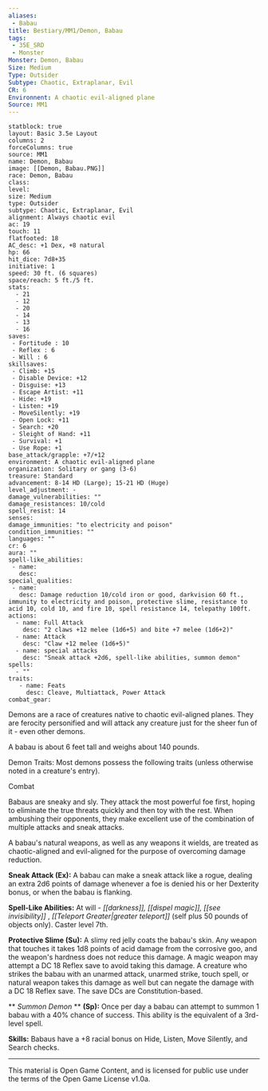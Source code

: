 ```yaml
---
aliases:
 - Babau
title: Bestiary/MM1/Demon, Babau
tags: 
 - 35E_SRD
 - Monster
Monster: Demon, Babau
Size: Medium
Type: Outsider
Subtype: Chaotic, Extraplanar, Evil
CR: 6
Environnent: A chaotic evil-aligned plane
Source: MM1
---
```


```statblock
statblock: true
layout: Basic 3.5e Layout
columns: 2
forceColumns: true
source: MM1 
name: Demon, Babau
image: [[Demon, Babau.PNG]]
race: Demon, Babau
class: 
level: 
size: Medium
type: Outsider
subtype: Chaotic, Extraplanar, Evil
alignment: Always chaotic evil
ac: 19
touch: 11
flatfooted: 18
AC_desc: +1 Dex, +8 natural
hp: 66
hit_dice: 7d8+35
initiative: 1
speed: 30 ft. (6 squares)
space/reach: 5 ft./5 ft.
stats:
  - 21
  - 12
  - 20
  - 14
  - 13
  - 16
saves:
 - Fortitude : 10
 - Reflex : 6
 - Will : 6
skillsaves:
 - Climb: +15
 - Disable Device: +12
 - Disguise: +13
 - Escape Artist: +11
 - Hide: +19
 - Listen: +19
 - MoveSilently: +19
 - Open Lock: +11
 - Search: +20
 - Sleight of Hand: +11
 - Survival: +1
 - Use Rope: +1
base_attack/grapple: +7/+12
environment: A chaotic evil-aligned plane
organization: Solitary or gang (3-6)
treasure: Standard
advancement: 8-14 HD (Large); 15-21 HD (Huge)
level_adjustment: -
damage_vulnerabilities: ""
damage_resistances: 10/cold
spell_resist: 14
senses: 
damage_immunities: "to electricity and poison"
condition_immunities: ""
languages: ""
cr: 6
aura: ""
spell-like_abilities:
 - name: 
   desc: 
special_qualities:
 - name:
   desc: Damage reduction 10/cold iron or good, darkvision 60 ft., immunity to electricity and poison, protective slime, resistance to acid 10, cold 10, and fire 10, spell resistance 14, telepathy 100ft.
actions:
  - name: Full Attack
    desc: "2 claws +12 melee (1d6+5) and bite +7 melee (1d6+2)"
  - name: Attack
    desc: "Claw +12 melee (1d6+5)"
  - name: special attacks
    desc: "Sneak attack +2d6, spell-like abilities, summon demon"
spells:
  - ""
traits:
   - name: Feats
     desc: Cleave, Multiattack, Power Attack
combat_gear:  
```


Demons are a race of creatures native to chaotic evil-aligned planes. They are ferocity personified and will attack any creature just for the sheer fun of it - even other demons.

A babau is about 6 feet tall and weighs about 140 pounds.

Demon Traits: Most demons possess the following traits (unless otherwise noted in a creature's entry).

Combat

Babaus are sneaky and sly. They attack the most powerful foe first, hoping to eliminate the true threats quickly and then toy with the rest. When ambushing their opponents, they make excellent use of the combination of multiple attacks and sneak attacks.

A babau's natural weapons, as well as any weapons it wields, are treated as chaotic-aligned and evil-aligned for the purpose of overcoming damage reduction.


**Sneak Attack (Ex):** A babau can make a sneak attack like a rogue, dealing an extra 2d6 points of damage whenever a foe is denied his or her Dexterity bonus, or when the babau is flanking.


**Spell-Like Abilities:** At will - *[[darkness]], [[dispel magic]], [[see invisibility]]* , *[[Teleport Greater|greater teleport]]* (self plus 50 pounds of objects only). Caster level 7th.


**Protective Slime (Su):** A slimy red jelly coats the babau's skin. Any weapon that touches it takes 1d8 points of acid damage from the corrosive goo, and the weapon's hardness does not reduce this damage. A magic weapon may attempt a DC 18 Reflex save to avoid taking this damage. A creature who strikes the babau with an unarmed attack, unarmed strike, touch spell, or natural weapon takes this damage as well but can negate the damage with a DC 18 Reflex save. The save DCs are Constitution-based.


**
*Summon Demon* 
**
**(Sp):** Once per day a babau can attempt to summon 1 babau with a 40% chance of success. This ability is the equivalent of a 3rd-level spell.


**Skills:** Babaus have a +8 racial bonus on Hide, Listen, Move Silently, and Search checks.

---

This material is Open Game Content, and is licensed for public use under the terms of the Open Game License v1.0a.

